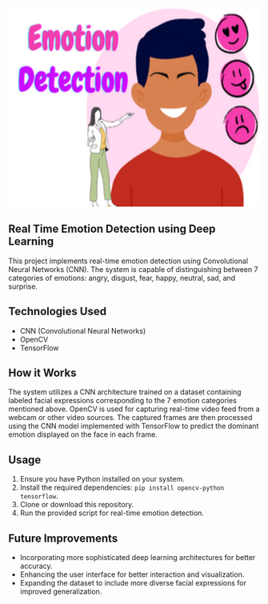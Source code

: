 
<div align="centered">
  <img src="https://github.com/vidhi-sareen/emotion-detection-in-real-time/blob/main/emotion_detection.png" alt="Emotion Detection" title="Real-Time Emotion Detection" width="600" height="400">
</div>

## Real Time Emotion Detection using Deep Learning

This project implements real-time emotion detection using Convolutional Neural Networks (CNN). The system is capable of distinguishing between 7 categories of emotions: angry, disgust, fear, happy, neutral, sad, and surprise.

## Technologies Used
- CNN (Convolutional Neural Networks)
- OpenCV
- TensorFlow

## How it Works
The system utilizes a CNN architecture trained on a dataset containing labeled facial expressions corresponding to the 7 emotion categories mentioned above. OpenCV is used for capturing real-time video feed from a webcam or other video sources. The captured frames are then processed using the CNN model implemented with TensorFlow to predict the dominant emotion displayed on the face in each frame.

## Usage
1. Ensure you have Python installed on your system.
2. Install the required dependencies: `pip install opencv-python tensorflow`.
3. Clone or download this repository.
4. Run the provided script for real-time emotion detection.

## Future Improvements
- Incorporating more sophisticated deep learning architectures for better accuracy.
- Enhancing the user interface for better interaction and visualization.
- Expanding the dataset to include more diverse facial expressions for improved generalization.
